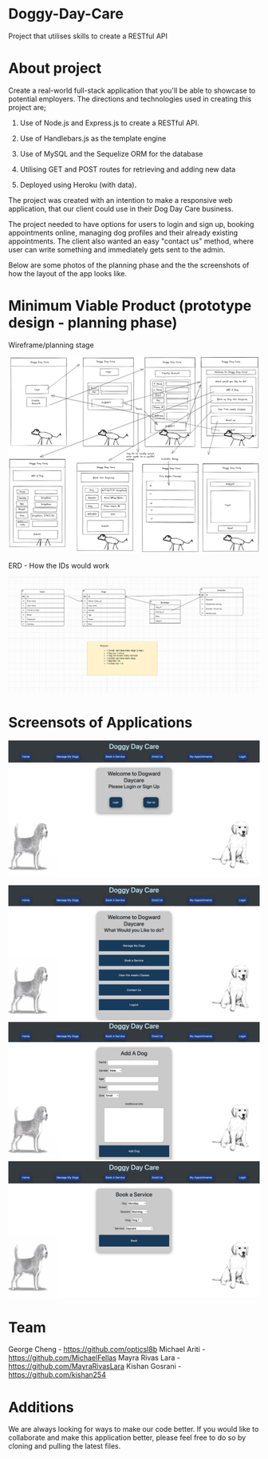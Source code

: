 # Doggy-Day-Care
Project that utilises skills to create a RESTful API

# About project

Create a real-world full-stack application that you'll be able to showcase to potential employers. The directions and technologies used in creating this project are;

1. Use of Node.js and Express.js to create a  RESTful API.

2. Use of Handlebars.js as the template engine

3. Use of MySQL and the Sequelize ORM for the database

4. Utilising GET and POST routes for retrieving and adding new data

5. Deployed using Heroku (with data).

The project was created with an intention to make a responsive web application, that our client could use in their Dog Day Care business.

The project needed to have options for users to login and sign up, booking appointments online, managing dog profiles and their already existing appointments. The client also wanted an easy "contact us" method, where user can write something and immediately gets sent to the admin.

Below are some photos of the planning phase and the the screenshots of how the layout of the app looks like.

# Minimum Viable Product (prototype design - planning phase)

Wireframe/planning stage

![one](assets/wireframe.png)

ERD - How the IDs would work

![two](assets/ERD.png)

# Screensots of Applications

![three](assets/homepage.png)

![four](assets/dashboard_one.png)
![five](assets/add_dog.png)
![six](assets/book_service.png)

# Team

George Cheng - https://github.com/opticsl8b
Michael Ariti - https://github.com/MichaelFellas
Mayra Rivas Lara - https://github.com/MayraRivasLara
Kishan Gosrani - https://github.com/kishan254


# Additions

We are always looking for ways to make our code better. If you would like to collaborate and make this application better, please feel free to do so by cloning and pulling the latest files.
